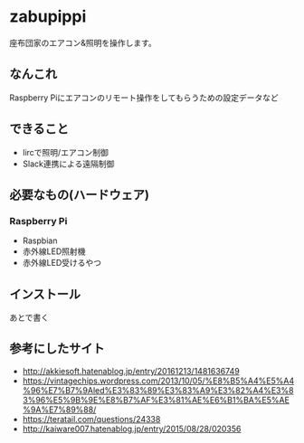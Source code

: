 # zabupippi
座布団家のエアコン&amp;照明を操作します。

## なんこれ

Raspberry Piにエアコンのリモート操作をしてもらうための設定データなど

## できること

+ lircで照明/エアコン制御
+ Slack連携による遠隔制御

## 必要なもの(ハードウェア)

### Raspberry Pi
+ Raspbian
+ 赤外線LED照射機
+ 赤外線LED受けるやつ


## インストール
あとで書く

## 参考にしたサイト
+ http://akkiesoft.hatenablog.jp/entry/20161213/1481636749
+ https://vintagechips.wordpress.com/2013/10/05/%E8%B5%A4%E5%A4%96%E7%B7%9Aled%E3%83%89%E3%83%A9%E3%82%A4%E3%83%96%E5%9B%9E%E8%B7%AF%E3%81%AE%E6%B1%BA%E5%AE%9A%E7%89%88/
+ https://teratail.com/questions/24338
+ http://kaiware007.hatenablog.jp/entry/2015/08/28/020356
